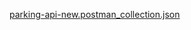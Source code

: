[parking-api-new.postman_collection.json](https://github.com/Daniiljv/Exam5/files/14473450/parking-api-new.postman_collection.json)
